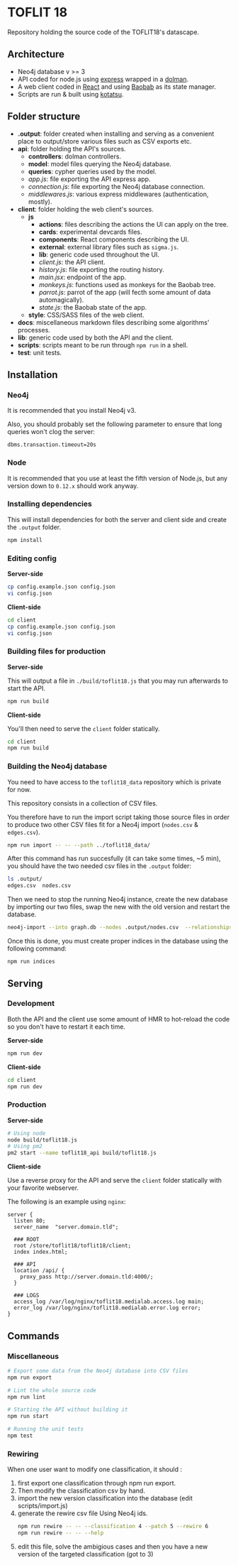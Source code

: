 # TOFLIT 18

Repository holding the source code of the TOFLIT18's datascape.

## Architecture

* Neo4j database v >= 3
* API coded for node.js using [express](http://expressjs.com/fr/) wrapped in a [dolman](https://github.com/Yomguithereal/dolman).
* A web client coded in [React](https://github.com/facebook/react) and using [Baobab](https://github.com/Yomguithereal/baobab) as its state manager.
* Scripts are run & built using [kotatsu](https://github.com/Yomguithereal/kotatsu).

## Folder structure

* **.output**: folder created when installing and serving as a convenient place to output/store various files such as CSV exports etc.
* **api**: folder holding the API's sources.
  * **controllers**: dolman controllers.
  * **model**: model files querying the Neo4j database.
  * **queries**: cypher queries used by the model.
  * *app.js*: file exporting the API express app.
  * *connection.js*: file exporting the Neo4j database connection.
  * *middlewares.js*: various express middlewares (authentication, mostly).
* **client**: folder holding the web client's sources.
  * **js**
    * **actions**: files describing the actions the UI can apply on the tree.
    * **cards**: experimental devcards files.
    * **components**: React components describing the UI.
    * **external**: external library files such as `sigma.js`.
    * **lib**: generic code used throughout the UI.
    * *client.js*: the API client.
    * *history.js*: file exporting the routing history.
    * *main.jsx*: endpoint of the app.
    * *monkeys.js*: functions used as monkeys for the Baobab tree.
    * *parrot.js*: parrot of the app (will fecth some amount of data automagically).
    * *state.js*: the Baobab state of the app.
  * **style**: CSS/SASS files of the web client.
* **docs**: miscellaneous markdown files describing some algorithms' processes.
* **lib**: generic code used by both the API and the client.
* **scripts**: scripts meant to be run through `npm run` in a shell.
* **test**: unit tests.

## Installation

### Neo4j

It is recommended that you install Neo4j v3.

Also, you should probably set the following parameter to ensure that long queries won't clog the server:

```
dbms.transaction.timeout=20s
```

### Node

It is recommended that you use at least the fifth version of Node.js, but any version down to `0.12.x` should work anyway.

### Installing dependencies

This will install dependencies for both the server and client side and create the `.output` folder.

```bash
npm install
```

### Editing config

**Server-side**

```bash
cp config.example.json config.json
vi config.json
```

**Client-side**

```bash
cd client
cp config.example.json config.json
vi config.json
```

### Building files for production

**Server-side**

This will output a file in `./build/toflit18.js` that you may run afterwards to start the API.

```bash
npm run build
```

**Client-side**

You'll then need to serve the `client` folder statically.

```bash
cd client
npm run build
```

### Building the Neo4j database

You need to have access to the `toflit18_data` repository which is private for now.

This repository consists in a collection of CSV files.

You therefore have to run the import script taking those source files in order to produce two other CSV files fit for a Neo4j import (`nodes.csv` & `edges.csv`).

```bash
npm run import -- -- --path ../toflit18_data/
```

After this command has run succesfully (it can take some times, ~5 min), you should have the two needed csv files in the `.output` folder:

```bash
ls .output/
edges.csv  nodes.csv
```

Then we need to stop the running Neo4j instance, create the new database by importing our two files, swap the new with the old version and restart the database.

```bash
neo4j-import --into graph.db --nodes .output/nodes.csv  --relationships .output/edges.csv
```

Once this is done, you must create proper indices in the database using the following command:

```
npm run indices
```

## Serving

### Development

Both the API and the client use some amount of HMR to hot-reload the code so you don't have to restart it each time.

**Server-side**

```bash
npm run dev
```

**Client-side**

```bash
cd client
npm run dev
```

### Production

**Server-side**

```bash
# Using node
node build/toflit18.js
# Using pm2
pm2 start --name toflit18_api build/toflit18.js
```

**Client-side**

Use a reverse proxy for the API and serve the `client` folder statically with your favorite webserver.

The following is an example using `nginx`:

```nginx
server {
  listen 80;
  server_name  "server.domain.tld";

  ### ROOT
  root /store/toflit18/toflit18/client;
  index index.html;

  ### API
  location /api/ {
    proxy_pass http://server.domain.tld:4000/;
  }

  ### LOGS
  access_log /var/log/nginx/toflit18.medialab.access.log main;
  error_log /var/log/nginx/toflit18.medialab.error.log error;
}
```

## Commands

### Miscellaneous

```bash
# Export some data from the Neo4j database into CSV files
npm run export

# Lint the whole source code
npm run lint

# Starting the API without building it
npm run start

# Running the unit tests
npm test
```

### Rewiring

When one user want to modify one classification, it should :

1. first export one classification through npm run export.  
2. Then modify the classification csv by hand.
3. import the new version classification into the database (edit scripts/import.js)
4. generate the rewire csv file
     Using Neo4j ids.
     ```bash
     npm run rewire -- -- --classification 4 --patch 5 --rewire 6
     npm run rewire -- -- --help
     ```
5. edit this file, solve the ambigious cases and then you have a new version of the targeted classification (got to 3)
